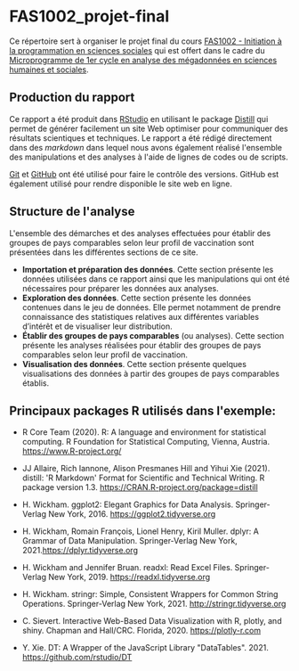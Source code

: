 # FAS1002_projet-final

Ce répertoire sert à organiser le projet final du cours [FAS1002 - Initiation à 
la programmation en sciences sociales](https://admission.umontreal.ca/cours-et-horaires/cours/fas-1002/) 
qui est offert dans le cadre du [Microprogramme de 1er cycle en analyse des 
mégadonnées en sciences humaines et
sociales](https://admission.umontreal.ca/programmes/microprogramme-de-1er-cycle-en-analyse-des-megadonnees-en-sciences-humaines-et-sociales/structure-du-programme/).

## Production du rapport

Ce rapport a été produit dans [RStudio](https://www.rstudio.com/) en utilisant 
le package [Distill](https://rstudio.github.io/distill/) qui permet de générer 
facilement un site Web optimiser pour communiquer des résultats scientiques et 
techniques. Le rapport a été rédigé directement dans des *markdown* dans lequel 
nous avons également réalisé l'ensemble des manipulations et des analyses à 
l'aide de lignes de codes ou de scripts. 

[Git](https://git-scm.com/) et [GitHub](https://github.com/) ont été utilisé 
pour faire le contrôle des versions. GitHub est également utilisé pour rendre 
disponible le site web en ligne. 


## Structure de l'analyse

L'ensemble des démarches et des analyses effectuées pour établir des groupes de 
pays comparables selon leur profil de vaccination sont présentées dans les 
différentes sections de ce site. 

- **Importation et préparation des données**. Cette section présente les données 
utilisées dans ce rapport ainsi que les manipulations qui ont été nécessaires 
pour préparer les données aux analyses. 
- **Exploration des données**. Cette section présente les données contenues dans 
le jeu de données. Elle permet notamment de prendre connaissance des statistiques 
relatives aux différentes variables d’intérêt et de visualiser leur distribution.
- **Établir des groupes de pays comparables** (ou analyses). Cette section 
présente les analyses réalisées pour établir des groupes de pays comparables 
selon leur profil de vaccination.
- **Visualisation des données**. Cette section présente quelques visualisations 
des données à partir des groupes de pays comparables établis. 


## Principaux packages R utilisés dans l'exemple:

-   R Core Team (2020). R: A language and environment for statistical
    computing. R Foundation for Statistical Computing, Vienna, Austria.
    <https://www.R-project.org/>

-   JJ Allaire, Rich Iannone, Alison Presmanes Hill and Yihui Xie (2021).
    distill: 'R Markdown' Format for Scientific and Technical Writing. R
    package version 1.3. <https://CRAN.R-project.org/package=distill>

-   H. Wickham. ggplot2: Elegant Graphics for Data Analysis. Springer-Verlag
    New York, 2016. <https://ggplot2.tidyverse.org>

-   H. Wickham, Romain François, Lionel Henry, Kiril Muller. dplyr: A Grammar of 
    Data Manipulation. Springer-Verlag New York, 2021.<https://dplyr.tidyverse.org>

-   H. Wickham and Jennifer Bruan. readxl: Read Excel Files. 
    Springer-Verlag New York, 2019. <https://readxl.tidyverse.org>

-   H. Wickham. stringr: Simple, Consistent Wrappers for Common String Operations. 
    Springer-Verlag New York, 2021. <http://stringr.tidyverse.org>

-   C. Sievert. Interactive Web-Based Data Visualization with R, plotly, and
    shiny. Chapman and Hall/CRC. Florida, 2020. <https://plotly-r.com>

-   Y. Xie. DT: A Wrapper of the JavaScript Library "DataTables". 2021. 
    <https://github.com/rstudio/DT>

